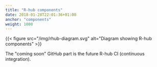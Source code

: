 ```yaml
---
title: "R-hub components"
date: 2018-01-28T22:01:36+01:00
anchor: "components"
weight: 1000
---
```


{{< figure src="/img/rhub-diagram.svg" alt="Diagram showing R-hub components" >}}

The "coming soon" GitHub part is the future R-hub CI (continuous integration).
